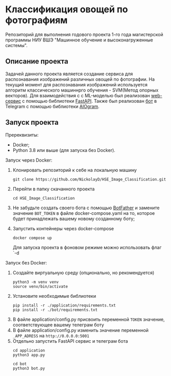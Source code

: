 # Классификация овощей по фотографиям
Репозиторий для выполнения годового проекта 1-го года магистерской программы НИУ ВШЭ "Машинное обучение и высоконагруженные системы".
## Описание проекта
Задачей данного проекта является создание сервиса для распознавания изображений различных овощей по фотографии. 
На текущий момент для распознавания изображений используется алгоритм классического машиннрго обучения - SVM(Метод опорных векторов).
Для взаимодействия с с ML-моделью был реализован [web-сервис](http://158.160.85.19:5051/) с помощью библиотеки [FastAPI](https://fastapi.tiangolo.com/).
Также был реализован [бот](https://web.telegram.org/a/#6944300570) в Telegram с помощью библиотеки [AIOgram](https://docs.aiogram.dev/en/latest/).
## Запуск проекта
Пререквизиты:
 - Docker;
 - Python 3.8 или выше (для запуска без Docker).

Запуск через Docker:
1. Клонировать репозиторий к себе на локальную машину
   ```
   git clone https://github.com/NickolayD/HSE_Image_Classification.git
   ```
2. Перейти в папку скачанного проекта
   ```
   cd HSE_Image_Classification
   ```
3. Не забудьте создать своего бота с помощью [BotFather](https://web.telegram.org/a/#93372553) и замените значение `BOT_TOKEN` в файле docker-compose.yaml
   на то, которое будет принадлежать вашему новому созданному боту;

3. Запустить контейнеры через docker-compose
   ```
   docker compose up
   ```
   Для запуска проекта в фоновом режиме можно использовать флаг `-d

Запуск без Docker:
1. Создайте виртуальную среду (опционально, но рекомендуется)
   ```
   python3 -m venv venv
   source venv/bin/activate
   ```
2. Установите необходимые библиотеки
   ```
   pip install -r ./application/requirements.txt
   pip install -r ./bot/requirements.txt
   ```
3. В файле application/config.py присвоить переменной `TOKEN` значение, соответствующее вашему телеграм боту
4. В файле application/config.py изменить значение переменной `_APP_ADRESS` на `http://0.0.0.0:5001` 
5. Отдельно запустить FastAPI сервис и телеграм бота
   ```
   cd application
   python3 app.py
   ```
   ```
   cd bot
   python3 bot.py
   ```
